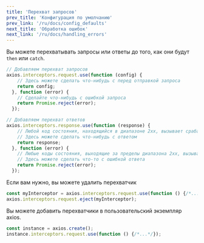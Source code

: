 ```yaml
---
title: 'Перехват запросов'
prev_title: 'Конфигурация по умолчанию'
prev_link: '/ru/docs/config_defaults'
next_title: 'Обработка ошибок'
next_link: '/ru/docs/handling_errors'
---
```


Вы можете перехватывать запросы или ответы до того, как они будут `then` или `catch`.

```js
// Добавляем перехват запросов
axios.interceptors.request.use(function (config) {
    // Здесь можете сделать что-нибудь с перед отправкой запроса
    return config;
  }, function (error) {
    // Сделайте что-нибудь с ошибкой запроса
    return Promise.reject(error);
  });

// Добавляем перехват ответов
axios.interceptors.response.use(function (response) {
    // Любой код состояния, находящийся в диапазоне 2xx, вызывает срабатывание этой функции
    // Здесь можете сделать что-нибудь с ответом
    return response;
  }, function (error) {
    // Любые коды состояния, выходящие за пределы диапазона 2xx, вызывают срабатывание этой функции
    // Здесь можете сделать что-то с ошибкой ответа
    return Promise.reject(error);
  });
```

Если вам нужно, вы можете удалить перехватчик

```js
const myInterceptor = axios.interceptors.request.use(function () {/*...*/});
axios.interceptors.request.eject(myInterceptor);
```

Вы можете добавить перехватчики в пользовательский экземпляр axios.

```js
const instance = axios.create();
instance.interceptors.request.use(function () {/*...*/});
```